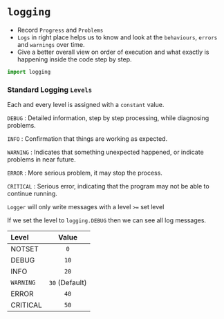 # `logging`

- Record `Progress` and `Problems`
- `Logs` in right place helps us to know and look at the `behaviours`, `errors` and `warnings` over time.
- Give a better overall view on order of execution and what exactly is happening inside the code step by step.


```python
import logging
```

### Standard Logging `Levels`

Each and every level is assigned with a `constant` value.

`DEBUG` : Detailed information, step by step processing, while diagnosing problems.

`INFO` : Confirmation that things are working as expected.

`WARNING` : Indicates that something unexpected happened, or indicate problems in near future.

`ERROR` : More serious problem, it may stop the process.

`CRITICAL` : Serious error, indicating that the program may not be able to continue running.

`Logger` will only write messages with a level `>=` set level

If we set the level to `logging.DEBUG` then we can see all log messages.

Level | Value
:--- | :---:
NOTSET | `0`
DEBUG | `10`
INFO | `20`
`WARNING` | `30` (Default)
ERROR | `40`
CRITICAL | `50`
